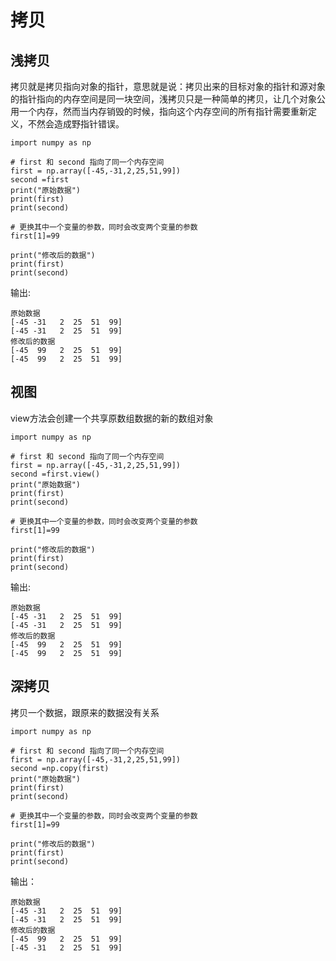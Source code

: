 # 拷贝

## 浅拷贝

拷贝就是拷贝指向对象的指针，意思就是说：拷贝出来的目标对象的指针和源对象的指针指向的内存空间是同一块空间，浅拷贝只是一种简单的拷贝，让几个对象公用一个内存，然而当内存销毁的时候，指向这个内存空间的所有指针需要重新定义，不然会造成野指针错误。


	import numpy as np
	
	# first 和 second 指向了同一个内存空间
	first = np.array([-45,-31,2,25,51,99])
	second =first
	print("原始数据")
	print(first)
	print(second)
	
	# 更换其中一个变量的参数，同时会改变两个变量的参数
	first[1]=99
	
	print("修改后的数据")
	print(first)
	print(second)

输出:

	原始数据
	[-45 -31   2  25  51  99]
	[-45 -31   2  25  51  99]
	修改后的数据
	[-45  99   2  25  51  99]
	[-45  99   2  25  51  99]



## 视图

view方法会创建一个共享原数组数据的新的数组对象


	import numpy as np
	
	# first 和 second 指向了同一个内存空间
	first = np.array([-45,-31,2,25,51,99])
	second =first.view()
	print("原始数据")
	print(first)
	print(second)
	
	# 更换其中一个变量的参数，同时会改变两个变量的参数
	first[1]=99
	
	print("修改后的数据")
	print(first)
	print(second)

输出:

	原始数据
	[-45 -31   2  25  51  99]
	[-45 -31   2  25  51  99]
	修改后的数据
	[-45  99   2  25  51  99]
	[-45  99   2  25  51  99]


## 深拷贝

拷贝一个数据，跟原来的数据没有关系

	import numpy as np
	
	# first 和 second 指向了同一个内存空间
	first = np.array([-45,-31,2,25,51,99])
	second =np.copy(first)
	print("原始数据")
	print(first)
	print(second)
	
	# 更换其中一个变量的参数，同时会改变两个变量的参数
	first[1]=99
	
	print("修改后的数据")
	print(first)
	print(second)

输出：

	原始数据
	[-45 -31   2  25  51  99]
	[-45 -31   2  25  51  99]
	修改后的数据
	[-45  99   2  25  51  99]
	[-45 -31   2  25  51  99]
